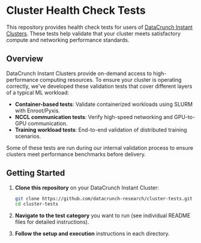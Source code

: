 # Cluster Health Check Tests

This repository provides health check tests for users of [DataCrunch Instant Clusters](https://datacrunch.io/instant-clusters). These tests help validate that your cluster meets satisfactory compute and networking performance standards.

## Overview

DataCrunch Instant Clusters provide on-demand access to high-performance computing resources. To ensure your cluster is operating correctly, we've developed these validation tests that cover different layers of a typical ML workload:

- **Container-based tests**: Validate containerized workloads using SLURM with Enroot/Pyxis.
- **NCCL communication tests**: Verify high-speed networking and GPU-to-GPU communication.
- **Training workload tests**: End-to-end validation of distributed training scenarios.

Some of these tests are run during our internal validation process to ensure clusters meet performance benchmarks before delivery.

## Getting Started

1. **Clone this repository** on your DataCrunch Instant Cluster:
   ```bash
   git clone https://github.com/datacrunch-research/cluster-tests.git
   cd cluster-tests
   ```

2. **Navigate to the test category** you want to run (see individual README files for detailed instructions).

3. **Follow the setup and execution** instructions in each directory.

